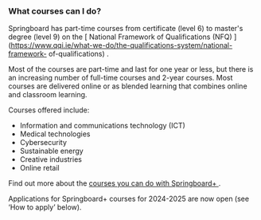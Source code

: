 ###  **What courses can I do?**

Springboard has part-time courses from certificate (level 6) to master's
degree (level 9) on the [ National Framework of Qualifications (NFQ)
](https://www.qqi.ie/what-we-do/the-qualifications-system/national-framework-
of-qualifications) .

Most of the courses are part-time and last for one year or less, but there is
an increasing number of full-time courses and 2-year courses. Most courses are
delivered online or as blended learning that combines online and classroom
learning.

Courses offered include:

  * Information and communications technology (ICT) 
  * Medical technologies 
  * Cybersecurity 
  * Sustainable energy 
  * Creative industries 
  * Online retail 

Find out more about the [ courses you can do with Springboard+
](https://springboardcourses.ie/search) .

Applications for Springboard+ courses for 2024-2025 are now open (see ‘How to
apply’ below).
